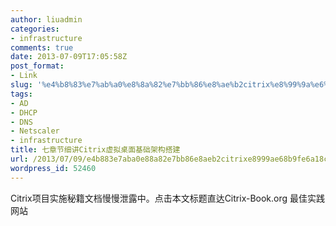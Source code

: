 ```yaml
---
author: liuadmin
categories:
- infrastructure
comments: true
date: 2013-07-09T17:05:58Z
post_format:
- Link
slug: '%e4%b8%83%e7%ab%a0%e8%8a%82%e7%bb%86%e8%ae%b2citrix%e8%99%9a%e6%8b%9f%e6%a1%8c%e9%9d%a2%e5%9f%ba%e7%a1%80%e6%9e%b6%e6%9e%84%e6%90%ad%e5%bb%ba'
tags:
- AD
- DHCP
- DNS
- Netscaler
- infrastructure
title: 七章节细讲Citrix虚拟桌面基础架构搭建
url: /2013/07/09/e4b883e7aba0e88a82e7bb86e8aeb2citrixe8999ae68b9fe6a18ce99da2e59fbae7a180e69eb6e69e84e690ade5bbba/
wordpress_id: 52460
---
```


Citrix项目实施秘籍文档慢慢泄露中。点击本文标题直达Citrix-Book.org 最佳实践网站



